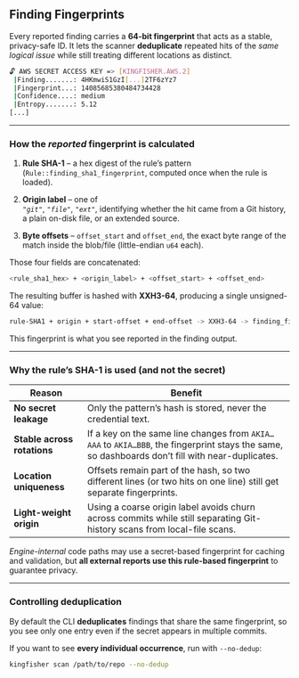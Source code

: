 ## Finding Fingerprints

Every reported finding carries a **64-bit fingerprint** that acts as a stable, privacy-safe ID.
It lets the scanner **deduplicate** repeated hits of the *same logical issue* while still treating different locations as distinct.

```bash
🔓 AWS SECRET ACCESS KEY => [KINGFISHER.AWS.2]
 |Finding.......: 4HKmwiS1GzI[...]2TF6zYz7
 |Fingerprint...: 14085685380484734428
 |Confidence....: medium
 |Entropy.......: 5.12
[...]

```
---

### How the *reported* fingerprint is calculated

1. **Rule SHA-1** – a hex digest of the rule’s pattern  
   (`Rule::finding_sha1_fingerprint`, computed once when the rule is loaded).

2. **Origin label** – one of  
   *`"git"`*, *`"file"`*, *`"ext"`*, identifying whether the hit came from a Git
   history, a plain on-disk file, or an extended source.

3. **Byte offsets** – `offset_start` and `offset_end`, the exact byte range of
   the match inside the blob/file (little-endian `u64` each).

Those four fields are concatenated:

```bash
<rule_sha1_hex> + <origin_label> + <offset_start> + <offset_end>
```

The resulting buffer is hashed with **XXH3-64**, producing a single unsigned-64 value:

```bash
rule-SHA1 + origin + start-offset + end-offset -> XXH3-64 -> finding_fingerprint
```


This fingerprint is what you see reported in the finding output.

---

### Why the rule’s SHA-1 is used (and not the secret)

| Reason | Benefit |
|--------|---------|
| **No secret leakage** | Only the pattern’s hash is stored, never the credential text. |
| **Stable across rotations** | If a key on the same line changes from `AKIA…AAA` to `AKIA…BBB`, the fingerprint stays the same, so dashboards don’t fill with near-duplicates. |
| **Location uniqueness** | Offsets remain part of the hash, so two different lines (or two hits on one line) still get separate fingerprints. |
| **Light-weight origin** | Using a coarse origin label avoids churn across commits while still separating Git-history scans from local-file scans. |

*Engine-internal* code paths may use a secret-based fingerprint for caching and
validation, but **all external reports use this rule-based fingerprint** to
guarantee privacy.

---

### Controlling deduplication

By default the CLI **deduplicates** findings that share the same fingerprint, so you see only one entry even if the secret appears in multiple commits.


If you want to see **every individual occurrence**, run with `--no-dedup`:

```bash
kingfisher scan /path/to/repo --no-dedup
```